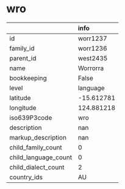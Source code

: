 # wro
|                      | info       |
|:---------------------|:-----------|
| id                   | worr1237   |
| family_id            | worr1236   |
| parent_id            | west2435   |
| name                 | Worrorra   |
| bookkeeping          | False      |
| level                | language   |
| latitude             | -15.612781 |
| longitude            | 124.881218 |
| iso639P3code         | wro        |
| description          | nan        |
| markup_description   | nan        |
| child_family_count   | 0          |
| child_language_count | 0          |
| child_dialect_count  | 2          |
| country_ids          | AU         |